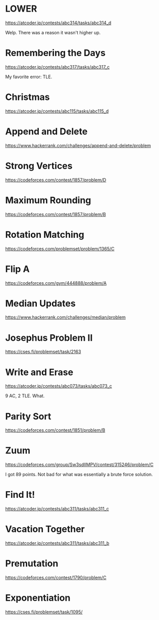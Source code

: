 # LOWER
https://atcoder.jp/contests/abc314/tasks/abc314_d

Welp. There was a reason it wasn't higher up.

# Remembering the Days
https://atcoder.jp/contests/abc317/tasks/abc317_c

My favorite error: TLE.

# Christmas
https://atcoder.jp/contests/abc115/tasks/abc115_d

# Append and Delete
https://www.hackerrank.com/challenges/append-and-delete/problem

# Strong Vertices
https://codeforces.com/contest/1857/problem/D

# Maximum Rounding
https://codeforces.com/contest/1857/problem/B

# Rotation Matching
https://codeforces.com/problemset/problem/1365/C

# Flip A
https://codeforces.com/gym/444888/problem/A

# Median Updates
https://www.hackerrank.com/challenges/median/problem

# Josephus Problem II
https://cses.fi/problemset/task/2163

# Write and Erase
https://atcoder.jp/contests/abc073/tasks/abc073_c

9 AC, 2 TLE. What.

# Parity Sort
https://codeforces.com/contest/1851/problem/B

# Zuum
https://codeforces.com/group/Sw3sdIlMPV/contest/315246/problem/C

I got 89 points. Not bad for what was essentially a brute force solution.

# Find It!
https://atcoder.jp/contests/abc311/tasks/abc311_c

# Vacation Together
https://atcoder.jp/contests/abc311/tasks/abc311_b

# Premutation
https://codeforces.com/contest/1790/problem/C

# Exponentiation
https://cses.fi/problemset/task/1095/
